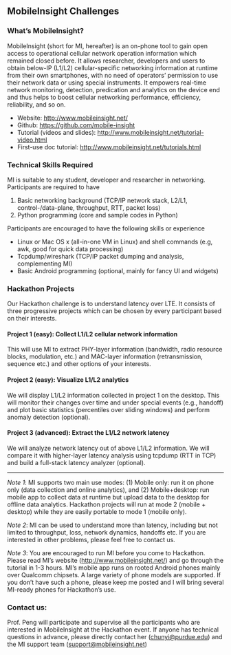 ## MobileInsight Challenges

### What’s MobileInsight?

MobileInsight (short for MI, hereafter) is an on-phone tool to gain open access to operational cellular network operation information which remained closed before. It allows researcher, developers and users to obtain below-IP (L1/L2) cellular-specific networking information at runtime from their own smartphones, with no need of operators’ permission to use their network data or using special instruments. It empowers real-time network monitoring, detection, predication and analytics on the device end and thus helps to boost cellular networking performance, efficiency, reliability, and so on.

* Website: http://www.mobileinsight.net/
* Github: https://github.com/mobile-insight
* Tutorial (videos and slides): http://www.mobileinsight.net/tutorial-video.html
* First-use doc tutorial:   http://www.mobileinsight.net/tutorials.html

### Technical Skills Required

MI is suitable to any student, developer and researcher in networking. Participants are required to have

1. Basic networking background (TCP/IP network stack, L2/L1, control-/data-plane, throughput, RTT, packet loss)
1. Python programming (core and sample codes in Python)

Participants are encouraged to have the following skills or experience

* Linux or Mac OS x (all-in-one VM in Linux) and shell commands (e.g, awk, good for quick data processing)
* Tcpdump/wireshark (TCP/IP packet dumping and analysis, complementing MI)
* Basic Android programming (optional, mainly for fancy UI and widgets)

### Hackathon Projects

Our Hackathon challenge is to understand latency over LTE. It consists of three progressive projects which can be chosen by every participant based on their interests.

#### **Project 1 (easy)**: Collect L1/L2 cellular network information
This will use MI to extract PHY-layer information (bandwidth, radio resource blocks, modulation, etc.) and MAC-layer information (retransmission, sequence etc.) and other options of your interests. 

#### **Project 2 (easy)**: Visualize L1/L2 analytics 
We will display L1/L2 information collected in project 1 on the desktop. This will monitor their changes over time and under special events (e.g., handoff) and plot basic statistics (percentiles over sliding windows) and perform anomaly detection (optional).

#### **Project 3 (advanced)**:  Extract the L1/L2 network latency
We will analyze network latency out of above L1/L2 information. We will compare it with higher-layer latency analysis using tcpdump (RTT in TCP) and build a full-stack latency analyzer (optional).

-------

_Note 1_: MI supports two main use modes: (1) Mobile only: run it on phone only (data collection and online analytics), and (2) Mobile+desktop: run mobile app to collect data at runtime but upload data to the desktop for offline data analytics. Hackathon projects will run at mode 2 (mobile + desktop) while they are easily portable to mode 1 (mobile only).

 

_Note 2_: MI can be used to understand more than latency, including but not limited to throughput, loss, network dynamics, handoffs etc. If you are interested in other problems, please feel free to contact us.

 

_Note 3_: You are encouraged to run MI before you come to Hackathon. Please read MI’s website (http://www.mobileinsight.net/) and go through the tutorial in 1-3 hours.  MI’s mobile app runs on rooted Android phones mainly over Qualcomm chipsets. A large variety of phone models are supported. If you don’t have such a phone, please keep me posted and I will bring several MI-ready phones for Hackathon’s use.   


### Contact us:

Prof. Peng will participate and supervise all the participants who are interested in MobileInsight at the Hackathon event. If anyone has technical questions in advance, please directly contact her (chunyi@purdue.edu) and the MI support team (support@mobileinsight.net)

